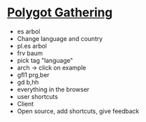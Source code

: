 # [Polygot Gathering](https://www.polyglotgathering.com/2024/en/)

-   es arbol
-   Change language and country
-   pl.es arbol
-   frv baum
-   pick tag "language"
-   arch -> click on example
-   gfl1 prg,ber
-   gd b,hh
-   everything in the browser
-   user shortcuts
-   Client
-   Open source, add shortcuts, give feedback
